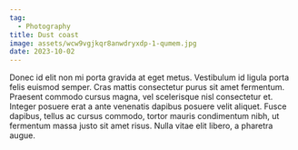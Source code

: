 ```yaml
---
tag:
  - Photography
title: Dust coast
image: assets/wcw9vgjkqr8anwdryxdp-1-qumem.jpg
date: 2023-10-02
---
```


Donec id elit non mi porta gravida at eget metus. Vestibulum id ligula porta felis euismod semper. Cras mattis consectetur purus sit amet fermentum. Praesent commodo cursus magna, vel scelerisque nisl consectetur et. Integer posuere erat a ante venenatis dapibus posuere velit aliquet. Fusce dapibus, tellus ac cursus commodo, tortor mauris condimentum nibh, ut fermentum massa justo sit amet risus. Nulla vitae elit libero, a pharetra augue.
